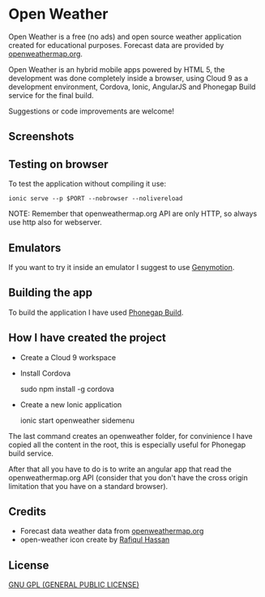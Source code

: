 # Open Weather

Open Weather is a free (no ads) and open source weather application created for educational purposes.
Forecast data are provided by [openweathermap.org](http://openweathermap.org/).

Open Weather is an hybrid mobile apps powered by HTML 5, 
the development was done completely inside a browser, using Cloud 9 as a development environment, 
Cordova, Ionic, AngularJS and Phonegap Build service for the final build.

Suggestions or code improvements are welcome!

## Screenshots



## Testing on browser

To test the application without compiling it use:

    ionic serve --p $PORT --nobrowser --nolivereload
    

NOTE: Remember that openweathermap.org API are only HTTP, so always use http also for webserver.


## Emulators

If you want to try it inside an emulator I suggest to use [Genymotion](https://www.genymotion.com/).


## Building the app

To build the application I have used [Phonegap Build](https://build.phonegap.com/apps).

    
## How I have created the project

- Create a Cloud 9 workspace
- Install Cordova

    sudo npm install -g cordova
    
- Create a new Ionic application

    ionic start openweather sidemenu
    
The last command creates an openweather folder, for convinience I have copied all the content in the root,
this is especially useful for Phonegap build service.

After that all you have to do is to write an angular app that read the openweathermap.org API 
(consider that you don't have the cross origin limitation that you have on a standard browser).

## Credits

- Forecast data weather data from [openweathermap.org](http://openweathermap.org/)
- open-weather icon create by [Rafiqul Hassan](http://www.iconarchive.com/artist/rafiqul-hassan.html)

## License

[GNU GPL (GENERAL PUBLIC LICENSE)](http://www.gnu.org/licenses/gpl-3.0.en.html)
